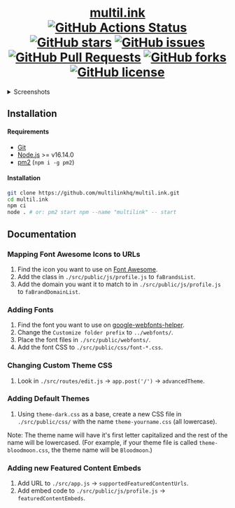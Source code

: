 <div align="center">
<h1><a href="https://multil.ink">multil.ink</a><br>
<a href="https://github.com/multilinkhq/multil.ink/actions/workflows/linter.yml"><img alt="GitHub Actions Status" src="https://github.com/multilinkhq/multil.ink/actions/workflows/linter.yml/badge.svg"></a>
<a href="https://github.com/multilinkhq/multil.ink/stargazers"><img alt="GitHub stars" src="https://badges.chse.dev:/github/stars/multilinkhq/multil.ink"></a>
<a href="https://github.com/multilinkhq/multil.ink/issues"><img alt="GitHub issues" src="https://badges.chse.dev:/github/issues/multilinkhq/multil.ink"></a>
<a href="https://github.com/multilinkhq/multil.ink/pulls"><img alt="GitHub Pull Requests" src="https://badges.chse.dev:/github/issues-pr/multilinkhq/multil.ink"></a>
<a href="https://github.com/multilinkhq/multil.ink/network"><img alt="GitHub forks" src="https://badges.chse.dev:/github/forks/multilinkhq/multil.ink"></a>
<a href="https://github.com/multilinkhq/multil.ink/blob/main/LICENSE.md"><img alt="GitHub license" src="https://badges.chse.dev:/github/license/multilinkhq/multil.ink"></a>
</h1></div>

<details>
<summary>Screenshots</summary>

![img](https://i.imgur.com/NSBAGY5.png)
![img](https://i.imgur.com/w8DvzfS.png)
![img](https://i.imgur.com/bycccfY.png)

</details>

## Installation

#### Requirements
- [Git](https://git-scm.com/)
- [Node.js](https://nodejs.org/) >= v16.14.0
- [pm2](https://www.npmjs.com/package/pm2) (`npm i -g pm2`)

#### Installation

```bash
git clone https://github.com/multilinkhq/multil.ink.git
cd multil.ink
npm ci
node . # or: pm2 start npm --name "multilink" -- start
```

## Documentation

### Mapping Font Awesome Icons to URLs
1. Find the icon you want to use on [Font Awesome](https://fontawesome.com/v5/cheatsheet/free/brands).
2. Add the class in `./src/public/js/profile.js` to `faBrandsList`.
3. Add the domain you want it to match to in `./src/public/js/profile.js` to `faBrandDomainList`.

### Adding Fonts
1. Find the font you want to use on [google-webfonts-helper](https://google-webfonts-helper.herokuapp.com/).
2. Change the `Customize folder prefix` to `../webfonts/`.
3. Place the font files in `./src/public/webfonts/`.
4. Add the font CSS to `./src/public/css/font-*.css`.

### Changing Custom Theme CSS
1. Look in `./src/routes/edit.js` -> `app.post('/')` -> `advancedTheme`.

### Adding Default Themes
1. Using `theme-dark.css` as a base, create a new CSS file in `./src/public/css/` with the name `theme-yourname.css` (all lowercase).

Note: The theme name will have it's first letter capitalized and the rest of the name will be lowercased. (For example, if your theme file is called `theme-bloodmoon.css`, the theme name will be `Bloodmoon`.)

### Adding new Featured Content Embeds
1. Add URL to `./src/app.js` -> `supportedFeaturedContentUrls`.
2. Add embed code to `./src/public/js/profile.js` -> `featuredContentEmbeds`.

